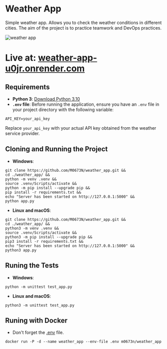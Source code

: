 # Weather App
Simple weather app. Allows you to check the weather conditions in different cities.
The aim of the project is to practice teamwork and DevOps practices.

![weather app](https://github.com/user-attachments/assets/620f6cac-4274-44fd-ae32-57cb8f90a7e6)

# Live at: [weather-app-u0jr.onrender.com](https://weather-app-u0jr.onrender.com/)

## Requirements
- **Python 3**: [Download Python 3.10](https://www.python.org/downloads/release/python-3100/)
- **<a name="env">`.env` file</a>**: Before running the application, ensure you have an `.env` file in your project directory with the following variable:
```
API_KEY=your_api_key
```
Replace `your_api_key` with your actual API key obtained from the weather service provider.

## Cloning and Running the Project
- **Windows**:
```
git clone https://github.com/M0673N/weather_app.git &&
cd ./weather_app/ &&
python -m venv .venv &&
source .venv/Scripts/activate &&
python -m pip install --upgrade pip &&
pip install -r requirements.txt &&
echo "Server has been started on http://127.0.0.1:5000" &&
python app.py
```
- **Linux and macOS**:
```
git clone https://github.com/M0673N/weather_app.git &&
cd ./weather_app/ &&
python3 -m venv .venv &&
source .venv/Scripts/activate &&
python3 -m pip install --upgrade pip &&
pip3 install -r requirements.txt &&
echo "Server has been started on http://127.0.0.1:5000" &&
python3 app.py
```

## Runing the Tests
- **Windows**:
```
python -m unittest test_app.py
```
- **Linux and macOS**:
```
python3 -m unittest test_app.py
```

## Runing with Docker
- Don't forget the [.env](#env) file.
```
docker run -P -d --name weather_app --env-file .env m0673n/weather_app
```